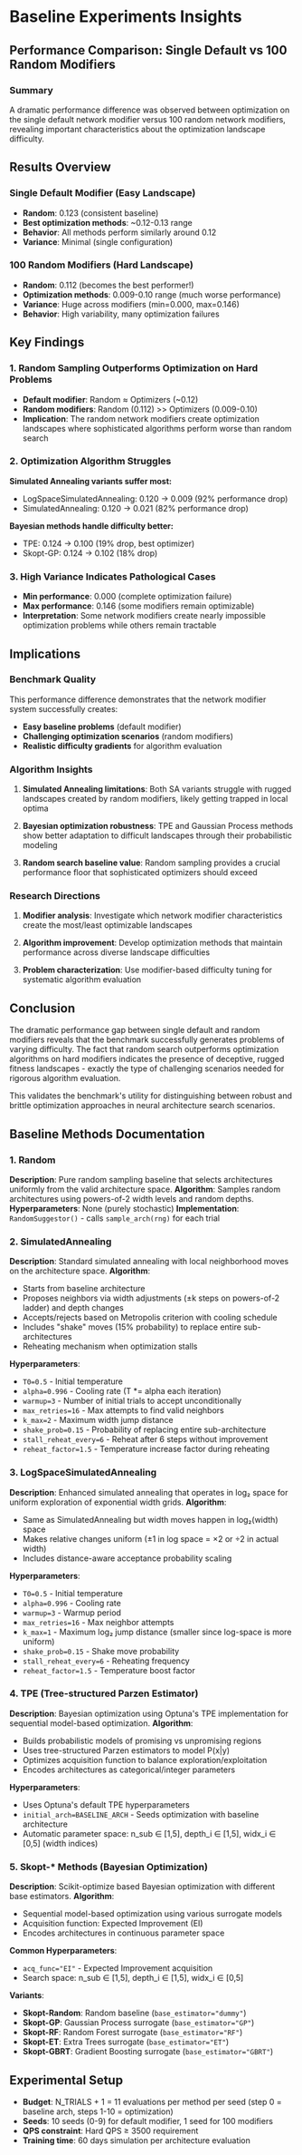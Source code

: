 # Baseline Experiments Insights

## Performance Comparison: Single Default vs 100 Random Modifiers

### Summary

A dramatic performance difference was observed between optimization on the single default network modifier versus 100 random network modifiers, revealing important characteristics about the optimization landscape difficulty.

## Results Overview

### Single Default Modifier (Easy Landscape)
- **Random**: 0.123 (consistent baseline)
- **Best optimization methods**: ~0.12-0.13 range
- **Behavior**: All methods perform similarly around 0.12
- **Variance**: Minimal (single configuration)

### 100 Random Modifiers (Hard Landscape)
- **Random**: 0.112 (becomes the best performer!)
- **Optimization methods**: 0.009-0.10 range (much worse performance)
- **Variance**: Huge across modifiers (min=0.000, max=0.146)
- **Behavior**: High variability, many optimization failures

## Key Findings

### 1. Random Sampling Outperforms Optimization on Hard Problems
- **Default modifier**: Random ≈ Optimizers (~0.12)
- **Random modifiers**: Random (0.112) >> Optimizers (0.009-0.10)
- **Implication**: The random network modifiers create optimization landscapes where sophisticated algorithms perform worse than random search

### 2. Optimization Algorithm Struggles
**Simulated Annealing variants suffer most:**
- LogSpaceSimulatedAnnealing: 0.120 → 0.009 (92% performance drop)
- SimulatedAnnealing: 0.120 → 0.021 (82% performance drop)

**Bayesian methods handle difficulty better:**
- TPE: 0.124 → 0.100 (19% drop, best optimizer)
- Skopt-GP: 0.124 → 0.102 (18% drop)

### 3. High Variance Indicates Pathological Cases
- **Min performance**: 0.000 (complete optimization failure)
- **Max performance**: 0.146 (some modifiers remain optimizable)
- **Interpretation**: Some network modifiers create nearly impossible optimization problems while others remain tractable

## Implications

### Benchmark Quality
This performance difference demonstrates that the network modifier system successfully creates:
- **Easy baseline problems** (default modifier)
- **Challenging optimization scenarios** (random modifiers)
- **Realistic difficulty gradients** for algorithm evaluation

### Algorithm Insights
1. **Simulated Annealing limitations**: Both SA variants struggle with rugged landscapes created by random modifiers, likely getting trapped in local optima

2. **Bayesian optimization robustness**: TPE and Gaussian Process methods show better adaptation to difficult landscapes through their probabilistic modeling

3. **Random search baseline value**: Random sampling provides a crucial performance floor that sophisticated optimizers should exceed

### Research Directions
1. **Modifier analysis**: Investigate which network modifier characteristics create the most/least optimizable landscapes

2. **Algorithm improvement**: Develop optimization methods that maintain performance across diverse landscape difficulties

3. **Problem characterization**: Use modifier-based difficulty tuning for systematic algorithm evaluation

## Conclusion

The dramatic performance gap between single default and random modifiers reveals that the benchmark successfully generates problems of varying difficulty. The fact that random search outperforms optimization algorithms on hard modifiers indicates the presence of deceptive, rugged fitness landscapes - exactly the type of challenging scenarios needed for rigorous algorithm evaluation.

This validates the benchmark's utility for distinguishing between robust and brittle optimization approaches in neural architecture search scenarios.

## Baseline Methods Documentation

### 1. Random
**Description**: Pure random sampling baseline that selects architectures uniformly from the valid architecture space.
**Algorithm**: Samples random architectures using powers-of-2 width levels and random depths.
**Hyperparameters**: None (purely stochastic)
**Implementation**: `RandomSuggestor()` - calls `sample_arch(rng)` for each trial

### 2. SimulatedAnnealing 
**Description**: Standard simulated annealing with local neighborhood moves on the architecture space.
**Algorithm**: 
- Starts from baseline architecture
- Proposes neighbors via width adjustments (±k steps on powers-of-2 ladder) and depth changes
- Accepts/rejects based on Metropolis criterion with cooling schedule
- Includes "shake" moves (15% probability) to replace entire sub-architectures
- Reheating mechanism when optimization stalls

**Hyperparameters**:
- `T0=0.5` - Initial temperature
- `alpha=0.996` - Cooling rate (T *= alpha each iteration)
- `warmup=3` - Number of initial trials to accept unconditionally
- `max_retries=16` - Max attempts to find valid neighbors
- `k_max=2` - Maximum width jump distance
- `shake_prob=0.15` - Probability of replacing entire sub-architecture
- `stall_reheat_every=6` - Reheat after 6 steps without improvement
- `reheat_factor=1.5` - Temperature increase factor during reheating

### 3. LogSpaceSimulatedAnnealing
**Description**: Enhanced simulated annealing that operates in log₂ space for uniform exploration of exponential width grids.
**Algorithm**: 
- Same as SimulatedAnnealing but width moves happen in log₂(width) space
- Makes relative changes uniform (±1 in log space = ×2 or ÷2 in actual width)
- Includes distance-aware acceptance probability scaling

**Hyperparameters**:
- `T0=0.5` - Initial temperature  
- `alpha=0.996` - Cooling rate
- `warmup=3` - Warmup period
- `max_retries=16` - Max neighbor attempts
- `k_max=1` - Maximum log₂ jump distance (smaller since log-space is more uniform)
- `shake_prob=0.15` - Shake move probability
- `stall_reheat_every=6` - Reheating frequency
- `reheat_factor=1.5` - Temperature boost factor

### 4. TPE (Tree-structured Parzen Estimator)
**Description**: Bayesian optimization using Optuna's TPE implementation for sequential model-based optimization.
**Algorithm**:
- Builds probabilistic models of promising vs unpromising regions
- Uses tree-structured Parzen estimators to model P(x|y)
- Optimizes acquisition function to balance exploration/exploitation
- Encodes architectures as categorical/integer parameters

**Hyperparameters**:
- Uses Optuna's default TPE hyperparameters
- `initial_arch=BASELINE_ARCH` - Seeds optimization with baseline architecture
- Automatic parameter space: n_sub ∈ [1,5], depth_i ∈ [1,5], widx_i ∈ [0,5] (width indices)

### 5. Skopt-* Methods (Bayesian Optimization)
**Description**: Scikit-optimize based Bayesian optimization with different base estimators.
**Algorithm**: 
- Sequential model-based optimization using various surrogate models
- Acquisition function: Expected Improvement (EI)
- Encodes architectures in continuous parameter space

**Common Hyperparameters**:
- `acq_func="EI"` - Expected Improvement acquisition
- Search space: n_sub ∈ [1,5], depth_i ∈ [1,5], widx_i ∈ [0,5]

**Variants**:
- **Skopt-Random**: Random baseline (`base_estimator="dummy"`)
- **Skopt-GP**: Gaussian Process surrogate (`base_estimator="GP"`)  
- **Skopt-RF**: Random Forest surrogate (`base_estimator="RF"`)
- **Skopt-ET**: Extra Trees surrogate (`base_estimator="ET"`)
- **Skopt-GBRT**: Gradient Boosting surrogate (`base_estimator="GBRT"`)

## Experimental Setup
- **Budget**: N_TRIALS + 1 = 11 evaluations per method per seed (step 0 = baseline arch, steps 1-10 = optimization)
- **Seeds**: 10 seeds (0-9) for default modifier, 1 seed for 100 modifiers
- **QPS constraint**: Hard QPS ≥ 3500 requirement
- **Training time**: 60 days simulation per architecture evaluation